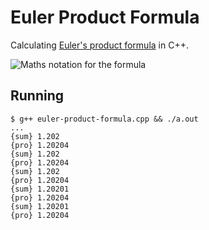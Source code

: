 # Euler Product Formula

Calculating [Euler's product formula](https://en.wikipedia.org/wiki/Proof_of_the_Euler_product_formula_for_the_Riemann_zeta_function) in C++.

![Maths notation for the formula](https://upload.wikimedia.org/math/5/0/3/5031a6baed17db84baff1d9c7f93199f.png)

## Running

```
$ g++ euler-product-formula.cpp && ./a.out
...
{sum} 1.202
{pro} 1.20204
{sum} 1.202
{pro} 1.20204
{sum} 1.202
{pro} 1.20204
{sum} 1.20201
{pro} 1.20204
{sum} 1.20201
{pro} 1.20204

```

